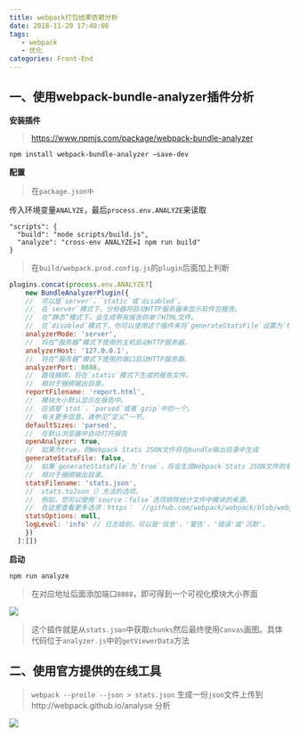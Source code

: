 ```yaml
---
title: webpack打包结果依赖分析
date: 2018-11-20 17:40:08
tags: 
   - webpack
   - 优化
categories: Front-End
---
```


## 一、使用webpack-bundle-analyzer插件分析

**安装插件**

> https://www.npmjs.com/package/webpack-bundle-analyzer

```
npm install webpack-bundle-analyzer –save-dev
```

**配置**

> 在`package.json中`


传入环境变量`ANALYZE`，最后`process.env.ANALYZE`来读取


```
"scripts": {
  "build": "node scripts/build.js",
  "analyze": "cross-env ANALYZE=1 npm run build"
}
```

> 在`build/webpack.prod.config.js`的`plugin`后面加上判断

```js
plugins.concat(process.env.ANALYZE?[
    new BundleAnalyzerPlugin({
    //  可以是`server`，`static`或`disabled`。
    //  在`server`模式下，分析器将启动HTTP服务器来显示软件包报告。
    //  在“静态”模式下，会生成带有报告的单个HTML文件。
    //  在`disabled`模式下，你可以使用这个插件来将`generateStatsFile`设置为`true`来生成Webpack Stats JSON文件。
    analyzerMode: 'server',
    //  将在“服务器”模式下使用的主机启动HTTP服务器。
    analyzerHost: '127.0.0.1',
    //  将在“服务器”模式下使用的端口启动HTTP服务器。
    analyzerPort: 8888,
    //  路径捆绑，将在`static`模式下生成的报告文件。
    //  相对于捆绑输出目录。
    reportFilename: 'report.html',
    //  模块大小默认显示在报告中。
    //  应该是`stat`，`parsed`或者`gzip`中的一个。
    //  有关更多信息，请参见“定义”一节。
    defaultSizes: 'parsed',
    //  在默认浏览器中自动打开报告
    openAnalyzer: true,
    //  如果为true，则Webpack Stats JSON文件将在bundle输出目录中生成
    generateStatsFile: false,
    //  如果`generateStatsFile`为`true`，将会生成Webpack Stats JSON文件的名字。
    //  相对于捆绑输出目录。
    statsFilename: 'stats.json',
    //  stats.toJson（）方法的选项。
    //  例如，您可以使用`source：false`选项排除统计文件中模块的来源。
    //  在这里查看更多选项：https：  //github.com/webpack/webpack/blob/webpack-1/lib/Stats.js#L21
    statsOptions: null,
    logLevel: 'info' // 日志级别。可以是'信息'，'警告'，'错误'或'沉默'。
  	})
  ]:[])
  ```
  
 **启动**
 
 ```
 npm run analyze
 ```
 
 > 在对应地址后面添加端口`8888`，即可得到一个可视化模块大小界面
 
 ![](https://poetries1.gitee.io/img-repo/2019/10/636.png)


> 这个插件就是从`stats.json`中获取`chunks`然后最终使用`Canvas`画图。具体代码位于`analyzer.js`中的`getViewerData`方法

## 二、使用官方提供的在线工具

> `webpack --proile --json > stats.json` 生成一份`json`文件上传到http://webpack.github.io/analyse 分析

 ![](https://poetries1.gitee.io/img-repo/2019/10/637.png)
